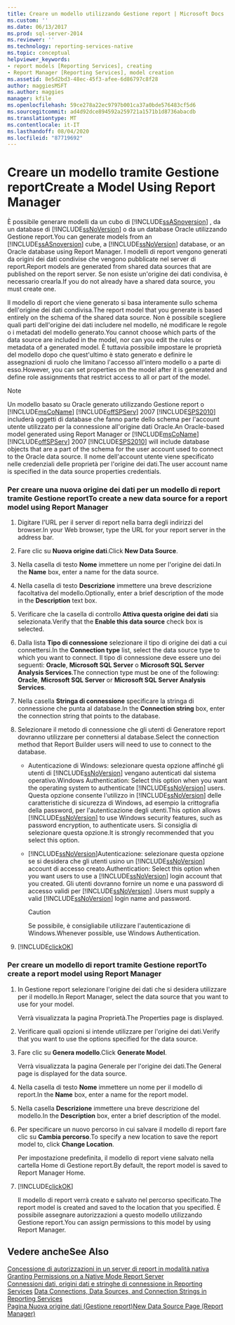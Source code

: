 ```yaml
---
title: Creare un modello utilizzando Gestione report | Microsoft Docs
ms.custom: ''
ms.date: 06/13/2017
ms.prod: sql-server-2014
ms.reviewer: ''
ms.technology: reporting-services-native
ms.topic: conceptual
helpviewer_keywords:
- report models [Reporting Services], creating
- Report Manager [Reporting Services], model creation
ms.assetid: 8e5d2bd3-48ec-45f3-afee-6d86797c8f28
author: maggiesMSFT
ms.author: maggies
manager: kfile
ms.openlocfilehash: 59ce278a22ec9797b001ca37a0bde576483cf5d6
ms.sourcegitcommit: ad4d92dce894592a259721a1571b1d8736abacdb
ms.translationtype: MT
ms.contentlocale: it-IT
ms.lasthandoff: 08/04/2020
ms.locfileid: "87719692"
---
```

# <a name="create-a-model-using-report-manager"></a><span data-ttu-id="ec079-102">Creare un modello tramite Gestione report</span><span class="sxs-lookup"><span data-stu-id="ec079-102">Create a Model Using Report Manager</span></span>
  <span data-ttu-id="ec079-103">È possibile generare modelli da un cubo di [!INCLUDE[ssASnoversion](../includes/ssasnoversion-md.md)] , da un database di [!INCLUDE[ssNoVersion](../includes/ssnoversion-md.md)] o da un database Oracle utilizzando Gestione report.</span><span class="sxs-lookup"><span data-stu-id="ec079-103">You can generate models from an [!INCLUDE[ssASnoversion](../includes/ssasnoversion-md.md)] cube, a [!INCLUDE[ssNoVersion](../includes/ssnoversion-md.md)] database, or an Oracle database using Report Manager.</span></span> <span data-ttu-id="ec079-104">I modelli di report vengono generati da origini dei dati condivise che vengono pubblicate nel server di report.</span><span class="sxs-lookup"><span data-stu-id="ec079-104">Report models are generated from shared data sources that are published on the report server.</span></span> <span data-ttu-id="ec079-105">Se non esiste un'origine dei dati condivisa, è necessario crearla.</span><span class="sxs-lookup"><span data-stu-id="ec079-105">If you do not already have a shared data source, you must create one.</span></span>  
  
 <span data-ttu-id="ec079-106">Il modello di report che viene generato si basa interamente sullo schema dell'origine dei dati condivisa.</span><span class="sxs-lookup"><span data-stu-id="ec079-106">The report model that you generate is based entirely on the schema of the shared data source.</span></span> <span data-ttu-id="ec079-107">Non è possibile scegliere quali parti dell'origine dei dati includere nel modello, né modificare le regole o i metadati del modello generato.</span><span class="sxs-lookup"><span data-stu-id="ec079-107">You cannot choose which parts of the data source are included in the model, nor can you edit the rules or metadata of a generated model.</span></span> <span data-ttu-id="ec079-108">È tuttavia possibile impostare le proprietà del modello dopo che quest'ultimo è stato generato e definire le assegnazioni di ruolo che limitano l'accesso all'intero modello o a parte di esso.</span><span class="sxs-lookup"><span data-stu-id="ec079-108">However, you can set properties on the model after it is generated and define role assignments that restrict access to all or part of the model.</span></span>  
  
> [!NOTE]  
>  <span data-ttu-id="ec079-109">Un modello basato su Oracle generato utilizzando Gestione report o [!INCLUDE[msCoName](../includes/msconame-md.md)] [!INCLUDE[offSPServ](../includes/offspserv-md.md)] 2007 [!INCLUDE[SPS2010](../includes/sps2010-md.md)] includerà oggetti di database che fanno parte dello schema per l'account utente utilizzato per la connessione all'origine dati Oracle.</span><span class="sxs-lookup"><span data-stu-id="ec079-109">An Oracle-based model generated using Report Manager or [!INCLUDE[msCoName](../includes/msconame-md.md)][!INCLUDE[offSPServ](../includes/offspserv-md.md)] 2007 [!INCLUDE[SPS2010](../includes/sps2010-md.md)] will include database objects that are a part of the schema for the user account used to connect to the Oracle data source.</span></span> <span data-ttu-id="ec079-110">Il nome dell'account utente viene specificato nelle credenziali delle proprietà per l'origine dei dati.</span><span class="sxs-lookup"><span data-stu-id="ec079-110">The user account name is specified in the data source properties credentials.</span></span>  
  
### <a name="to-create-a-new-data-source-for-a-report-model-using-report-manager"></a><span data-ttu-id="ec079-111">Per creare una nuova origine dei dati per un modello di report tramite Gestione report</span><span class="sxs-lookup"><span data-stu-id="ec079-111">To create a new data source for a report model using Report Manager</span></span>  
  
1.  <span data-ttu-id="ec079-112">Digitare l'URL per il server di report nella barra degli indirizzi del browser.</span><span class="sxs-lookup"><span data-stu-id="ec079-112">In your Web browser, type the URL for your report server in the address bar.</span></span>  
  
2.  <span data-ttu-id="ec079-113">Fare clic su **Nuova origine dati**.</span><span class="sxs-lookup"><span data-stu-id="ec079-113">Click **New Data Source**.</span></span>  
  
3.  <span data-ttu-id="ec079-114">Nella casella di testo **Nome** immettere un nome per l'origine dei dati.</span><span class="sxs-lookup"><span data-stu-id="ec079-114">In the **Name** box, enter a name for the data source.</span></span>  
  
4.  <span data-ttu-id="ec079-115">Nella casella di testo **Descrizione** immettere una breve descrizione facoltativa del modello.</span><span class="sxs-lookup"><span data-stu-id="ec079-115">Optionally, enter a brief description of the mode in the **Description** text box.</span></span>  
  
5.  <span data-ttu-id="ec079-116">Verificare che la casella di controllo **Attiva questa origine dei dati** sia selezionata.</span><span class="sxs-lookup"><span data-stu-id="ec079-116">Verify that the **Enable this data source** check box is selected.</span></span>  
  
6.  <span data-ttu-id="ec079-117">Dalla lista **Tipo di connessione** selezionare il tipo di origine dei dati a cui connettersi.</span><span class="sxs-lookup"><span data-stu-id="ec079-117">In the **Connection type** list, select the data source type to which you want to connect.</span></span> <span data-ttu-id="ec079-118">Il tipo di connessione deve essere uno dei seguenti: **Oracle**, **Microsoft SQL Server** o **Microsoft SQL Server Analysis Services**.</span><span class="sxs-lookup"><span data-stu-id="ec079-118">The connection type must be one of the following: **Oracle**, **Microsoft SQL Server** or **Microsoft SQL Server Analysis Services**.</span></span>  
  
7.  <span data-ttu-id="ec079-119">Nella casella **Stringa di connessione** specificare la stringa di connessione che punta al database.</span><span class="sxs-lookup"><span data-stu-id="ec079-119">In the **Connection string** box, enter the connection string that points to the database.</span></span>  
  
8.  <span data-ttu-id="ec079-120">Selezionare il metodo di connessione che gli utenti di Generatore report dovranno utilizzare per connettersi al database.</span><span class="sxs-lookup"><span data-stu-id="ec079-120">Select the connection method that Report Builder users will need to use to connect to the database.</span></span>  
  
    -   <span data-ttu-id="ec079-121">Autenticazione di Windows: selezionare questa opzione affinché gli utenti di [!INCLUDE[ssNoVersion](../includes/ssnoversion-md.md)] vengano autenticati dal sistema operativo.</span><span class="sxs-lookup"><span data-stu-id="ec079-121">Windows Authentication: Select this option when you want the operating system to authenticate [!INCLUDE[ssNoVersion](../includes/ssnoversion-md.md)] users.</span></span> <span data-ttu-id="ec079-122">Questa opzione consente l'utilizzo in [!INCLUDE[ssNoVersion](../includes/ssnoversion-md.md)] delle caratteristiche di sicurezza di Windows, ad esempio la crittografia della password, per l'autenticazione degli utenti.</span><span class="sxs-lookup"><span data-stu-id="ec079-122">This option allows [!INCLUDE[ssNoVersion](../includes/ssnoversion-md.md)] to use Windows security features, such as password encryption, to authenticate users.</span></span> <span data-ttu-id="ec079-123">Si consiglia di selezionare questa opzione.</span><span class="sxs-lookup"><span data-stu-id="ec079-123">It is strongly recommended that you select this option.</span></span>  
  
    -   [!INCLUDE[ssNoVersion](../includes/ssnoversion-md.md)]<span data-ttu-id="ec079-124">Autenticazione: selezionare questa opzione se si desidera che gli utenti usino un [!INCLUDE[ssNoVersion](../includes/ssnoversion-md.md)] account di accesso creato.</span><span class="sxs-lookup"><span data-stu-id="ec079-124">Authentication: Select this option when you want users to use a [!INCLUDE[ssNoVersion](../includes/ssnoversion-md.md)] login account that you created.</span></span> <span data-ttu-id="ec079-125">Gli utenti dovranno fornire un nome e una password di accesso validi per [!INCLUDE[ssNoVersion](../includes/ssnoversion-md.md)] .</span><span class="sxs-lookup"><span data-stu-id="ec079-125">Users must supply a valid [!INCLUDE[ssNoVersion](../includes/ssnoversion-md.md)] login name and password.</span></span>  
  
        > [!CAUTION]  
        >  <span data-ttu-id="ec079-126">Se possibile, è consigliabile utilizzare l'autenticazione di Windows.</span><span class="sxs-lookup"><span data-stu-id="ec079-126">Whenever possible, use Windows Authentication.</span></span>  
  
9. [!INCLUDE[clickOK](../includes/clickok-md.md)]  
  
### <a name="to-create-a-report-model-using-report-manager"></a><span data-ttu-id="ec079-127">Per creare un modello di report tramite Gestione report</span><span class="sxs-lookup"><span data-stu-id="ec079-127">To create a report model using Report Manager</span></span>  
  
1.  <span data-ttu-id="ec079-128">In Gestione report selezionare l'origine dei dati che si desidera utilizzare per il modello.</span><span class="sxs-lookup"><span data-stu-id="ec079-128">In Report Manager, select the data source that you want to use for your model.</span></span>  
  
     <span data-ttu-id="ec079-129">Verrà visualizzata la pagina Proprietà.</span><span class="sxs-lookup"><span data-stu-id="ec079-129">The Properties page is displayed.</span></span>  
  
2.  <span data-ttu-id="ec079-130">Verificare quali opzioni si intende utilizzare per l'origine dei dati.</span><span class="sxs-lookup"><span data-stu-id="ec079-130">Verify that you want to use the options specified for the data source.</span></span>  
  
3.  <span data-ttu-id="ec079-131">Fare clic su **Genera modello**.</span><span class="sxs-lookup"><span data-stu-id="ec079-131">Click **Generate Model**.</span></span>  
  
     <span data-ttu-id="ec079-132">Verrà visualizzata la pagina Generale per l'origine dei dati.</span><span class="sxs-lookup"><span data-stu-id="ec079-132">The General page is displayed for the data source.</span></span>  
  
4.  <span data-ttu-id="ec079-133">Nella casella di testo **Nome** immettere un nome per il modello di report.</span><span class="sxs-lookup"><span data-stu-id="ec079-133">In the **Name** box, enter a name for the report model.</span></span>  
  
5.  <span data-ttu-id="ec079-134">Nella casella **Descrizione** immettere una breve descrizione del modello.</span><span class="sxs-lookup"><span data-stu-id="ec079-134">In the **Description** box, enter a brief description of the model.</span></span>  
  
6.  <span data-ttu-id="ec079-135">Per specificare un nuovo percorso in cui salvare il modello di report fare clic su **Cambia percorso**.</span><span class="sxs-lookup"><span data-stu-id="ec079-135">To specify a new location to save the report model to, click **Change Location**.</span></span>  
  
     <span data-ttu-id="ec079-136">Per impostazione predefinita, il modello di report viene salvato nella cartella Home di Gestione report.</span><span class="sxs-lookup"><span data-stu-id="ec079-136">By default, the report model is saved to Report Manager Home.</span></span>  
  
7.  [!INCLUDE[clickOK](../includes/clickok-md.md)]  
  
     <span data-ttu-id="ec079-137">Il modello di report verrà creato e salvato nel percorso specificato.</span><span class="sxs-lookup"><span data-stu-id="ec079-137">The report model is created and saved to the location that you specified.</span></span> <span data-ttu-id="ec079-138">È possibile assegnare autorizzazioni a questo modello utilizzando Gestione report.</span><span class="sxs-lookup"><span data-stu-id="ec079-138">You can assign permissions to this model by using Report Manager.</span></span>  
  
## <a name="see-also"></a><span data-ttu-id="ec079-139">Vedere anche</span><span class="sxs-lookup"><span data-stu-id="ec079-139">See Also</span></span>  
 <span data-ttu-id="ec079-140">[Concessione di autorizzazioni in un server di report in modalità nativa](security/granting-permissions-on-a-native-mode-report-server.md) </span><span class="sxs-lookup"><span data-stu-id="ec079-140">[Granting Permissions on a Native Mode Report Server](security/granting-permissions-on-a-native-mode-report-server.md) </span></span>  
 <span data-ttu-id="ec079-141">[Connessioni dati, origini dati e stringhe di connessione in Reporting Services](../../2014/reporting-services/data-connections-data-sources-and-connection-strings-in-reporting-services.md) </span><span class="sxs-lookup"><span data-stu-id="ec079-141">[Data Connections, Data Sources, and Connection Strings in Reporting Services](../../2014/reporting-services/data-connections-data-sources-and-connection-strings-in-reporting-services.md) </span></span>  
 [<span data-ttu-id="ec079-142">Pagina Nuova origine dati &#40;Gestione report&#41;</span><span class="sxs-lookup"><span data-stu-id="ec079-142">New Data Source Page &#40;Report Manager&#41;</span></span>](../../2014/reporting-services/new-data-source-page-report-manager.md)  
  
  
